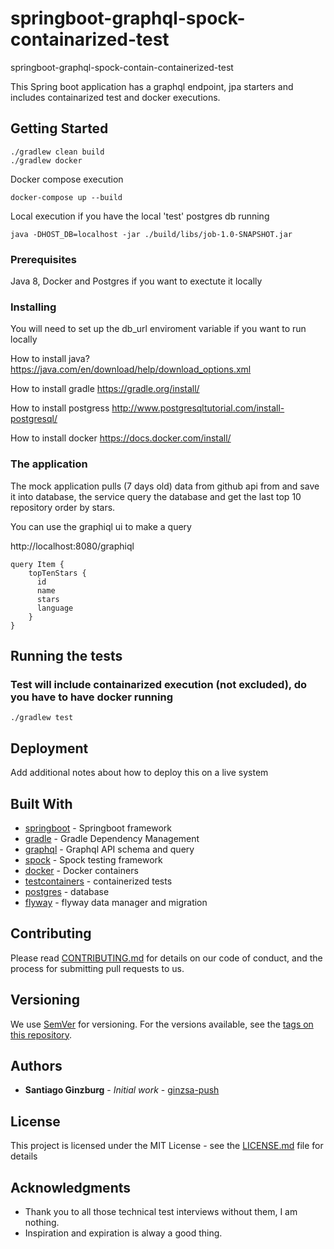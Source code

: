 # springboot-graphql-spock-containarized-test
springboot-graphql-spock-contain-containerized-test

This Spring boot application has a graphql endpoint, jpa starters and includes containarized test and docker executions.


## Getting Started

```
./gradlew clean build
./gradlew docker
```
Docker compose execution 
```
docker-compose up --build
```

Local execution if you have the local 'test' postgres db running

```
java -DHOST_DB=localhost -jar ./build/libs/job-1.0-SNAPSHOT.jar
```

### Prerequisites

Java 8, Docker and Postgres if you want to exectute it locally


### Installing

You will need to set up the db_url enviroment variable if you want to run locally

How to install java? 
https://java.com/en/download/help/download_options.xml

How to install gradle
https://gradle.org/install/

How to install postgress
http://www.postgresqltutorial.com/install-postgresql/

How to install docker
https://docs.docker.com/install/

### The application

The mock application pulls (7 days old) data from github api from and save it into database, the service query the database and get the last top 10 repository order by stars.

You can use the graphiql ui to make a query

http://localhost:8080/graphiql
```
query Item {
    topTenStars {
      id
      name
      stars
      language
    }
}
```


## Running the tests

### Test will include containarized execution (not excluded), do you have to have docker running

```
./gradlew test
```

## Deployment

Add additional notes about how to deploy this on a live system

## Built With

* [springboot](https://spring.io/projects/spring-boot) - Springboot framework
* [gradle](https://gradle.org/) - Gradle Dependency Management
* [graphql](https://graphql.org/) - Graphql API schema and query
* [spock](http://spockframework.org/) - Spock testing framework
* [docker](https://www.docker.com/) - Docker containers
* [testcontainers](https://www.testcontainers.org/) - containerized tests
* [postgres](https://www.postgresql.org/) - database
* [flyway](https://flywaydb.org/getstarted/java) - flyway data manager and migration


## Contributing

Please read [CONTRIBUTING.md](https://gist.github.com/PurpleBooth/b24679402957c63ec426) for details on our code of conduct, and the process for submitting pull requests to us.

## Versioning

We use [SemVer](http://semver.org/) for versioning. For the versions available, see the [tags on this repository](https://github.com/your/project/tags). 

## Authors

* **Santiago Ginzburg** - *Initial work* - [ginzsa-push](https://github.com/ginzsa-push)


## License

This project is licensed under the MIT License - see the [LICENSE.md](LICENSE.md) file for details

## Acknowledgments

* Thank you to all those technical test interviews without them, I am nothing.
* Inspiration and expiration is alway a good thing.
